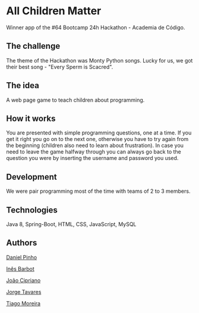 # All Children Matter

Winner app of the #64 Bootcamp 24h Hackathon - Academia de Código.

## The challenge

The theme of the Hackathon was Monty Python songs. Lucky for us, we got their best song - "Every Sperm is Scacred".

## The idea

A web page game to teach children about programming.

## How it works

You are presented with simple programming questions, one at a time. If you get it right you go on to the next one, otherwise you have to try again from the beginning (children also need to learn about frustration).
In case you need to leave the game halfway through you can always go back to the question you were by inserting the username and password you used.

## Development

We were pair programming most of the time with teams of 2 to 3 members.

## Technologies

Java 8, Spring-Boot, HTML, CSS, JavaScript, MySQL

## Authors

[Daniel Pinho](https://www.linkedin.com/in/danielpinho994/)

[Inês Barbot](https://www.linkedin.com/in/ines-barbot/)

[João Cipriano](https://www.linkedin.com/in/joaocccc/)

[Jorge Tavares](https://www.linkedin.com/in/jorgetavares-/)

[Tiago Moreira](https://www.linkedin.com/in/tiago-rajao-moreira/)
